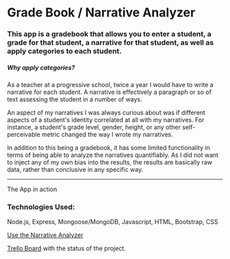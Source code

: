 # Grade Book / Narrative Analyzer

### This app is a gradebook that allows you to enter a student, a grade for that student, a narrative for that student, as well as apply categories to each student.

##### Why apply categories?
As a teacher at a progressive school, twice a year I would have to write a narrative for each student. A narrative is effectively a paragraph or so of text assessing the student in a number of ways.  

An aspect of my narratives I was always curious about was if different aspects of a student's identity correlated at all with my narratives. For instance, a student's grade level,  gender, height, or any other self-perceivable metric changed the way I wrote my narratives.  

In addition to this being a gradebook, it has some limited functionality in terms of being able to analyze the narratives quantifiably. As I did not want to inject any of my own bias into the results, the results are basically raw data, rather than conclusive in any specific way.

***

The App in action



### Technologies Used:

Node.js, Express, Mongoose/MongoDB, Javascript, HTML, Bootstrap, CSS

[Use the Narrative Analyzer](https://narrative-analyzer.herokuapp.com/)


[Trello Board](https://trello.com/b/y1dv9k0z/build-out-na-app) with the status of the project.
